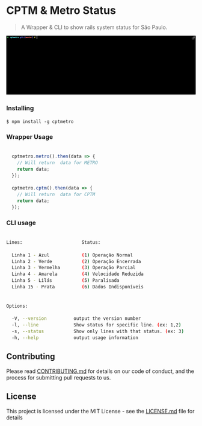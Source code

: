 # CPTM & Metro Status

> A Wrapper & CLI to show rails system status for São Paulo.

![Example CLI running](img/cptmetro.gif)

### Installing

```
$ npm install -g cptmetro
```

### Wrapper Usage

```js

  cptmetro.metro().then(data => {
    // Will return  data for METRO
    return data;
  });

  cptmetro.cptm().then(data => {
    // Will return  data for CPTM
    return data;
  });

```

### CLI usage
```sh

Lines:                      Status:

  Linha 1 - Azul            (1) Operação Normal
  Linha 2 - Verde           (2) Operação Encerrada
  Linha 3 - Vermelha        (3) Operação Parcial
  Linha 4 - Amarela         (4) Velocidade Reduzida
  Linha 5 - Lilás           (5) Paralisada
  Linha 15 - Prata          (6) Dados Indisponíveis


Options:

  -V, --version          output the version number
  -l, --line             Show status for specific line. (ex: 1,2)
  -s, --status           Show only lines with that status. (ex: 3)
  -h, --help             output usage information
```

## Contributing

Please read [CONTRIBUTING.md](CONTRIBUTING.md) for details on our code of conduct, and the process for submitting pull requests to us.

## License

This project is licensed under the MIT License - see the [LICENSE.md](LICENSE.md) file for details

